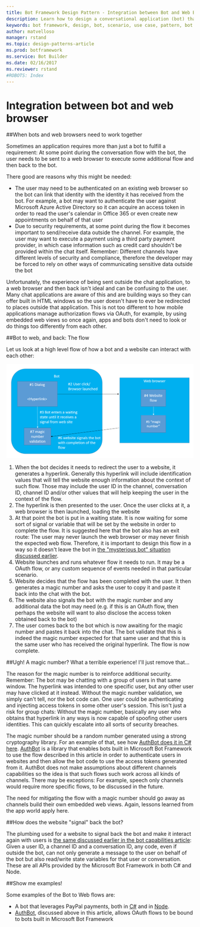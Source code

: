 ```yaml
---
title: Bot Framework Design Pattern - Integration between Bot and Web Browser | Microsoft Docs
description: Learn how to design a conversational application (bot) that requires integration between bot and web browser.
keywords: bot framework, design, bot, scenario, use case, pattern, bot to web
author: matvelloso
manager: rstand
ms.topic: design-patterns-article
ms.prod: botframework
ms.service: Bot Builder
ms.date: 02/16/2017
ms.reviewer: rstand
#ROBOTS: Index
---
```

# Integration between bot and web browser

##When bots and web browsers need to work together 


Sometimes an application requires more than just a bot to fulfill a requirement: At some point during the conversation flow with the bot, the user needs to be sent to a web browser to execute some additional flow and then back to the bot.

There good are reasons why this might be needed:

- The user may need to be authenticated on an existing web browser so the bot can link that identity with the identity it has received from the bot. For example, a bot may want to authenticate the user against Microsoft Azure Active Directory so it can acquire an access token in order to read the user's calendar in Office 365 or even create new appointments on behalf of that user
- Due to security requirements, at some point during the flow it becomes important to send/receive data outside the channel. For example, the user may want to execute a payment using a third party payment provider, in which case information such as credit card shouldn't be provided within the chat itself. Remember: Different channels have different levels of security and compliance, therefore the developer may be forced to rely on other ways of communicating sensitive data outside the bot

Unfortunately, the experience of being sent outside the chat application, to a web browser and then back isn't ideal and can be confusing to the user. Many chat applications are aware of this and are building ways so they can offer built in HTML windows so the user doesn't have to ever be redirected to places outside that application. This is not too different to how mobile applications manage authorization flows via OAuth, for example, by using embedded web views so once again, apps and bots don't need to look or do things too differently from each other.


##Bot to web, and back: The flow 


Let us look at a high level flow of how a bot and a website can interact with each other:

![Dialog Structure](media/designing-bots/patterns/bot-to-web1.png)

1. When the bot decides it needs to redirect the user to a website, it generates a hyperlink. Generally this hyperlink will include identification values that will tell the website enough information about the context of such flow. Those may include the user ID in the channel, conversation ID, channel ID and/or other values that will help keeping the user in the context of the flow.
2. The hyperlink is then presented to the user. Once the user clicks at it, a web browser is then launched, loading the website
3. At that point the bot is put in a waiting state. It is now waiting for some sort of signal or variable that will be set by the website in order to complete the flow. It is suggested here that the bot also has an exit route: The user may never launch the web browser or may never finish the expected web flow. Therefore, it is important to design this flow in a way so it doesn't leave the bot in [the "mysterious bot" situation discussed earlier](bot-framework-design-core-navigation.md#the-mysterious-bot).
4. Website launches and runs whatever flow it needs to run. It may be a OAuth flow, or any custom sequence of events needed in that particular scenario.
5. Website decides that the flow has been completed with the user. It then generates a magic number and asks the user to copy it and paste it back into the chat with the bot. 
6. The website also signals the bot with the magic number and any additional data the bot may need (e.g. if this is an OAuth flow, then perhaps the website will want to also disclose the access token obtained back to the bot)
7. The user comes back to the bot which is now awaiting for the magic number and pastes it back into the chat. The bot validate that this is indeed the magic number expected for that same user and that this is the same user who has received the original hyperlink. The flow is now complete.

##Ugh! A magic number? What a terrible experience! I'll just remove that... 


The reason for the magic number is to reinforce additional security. Remember: The bot may be chatting with a group of users in that same window. The hyperlink was intended to one specific user, but any other user may have clicked at it instead. Without the magic number validation, we simply can't tell, nor the bot code can. One user could be authenticating and injecting access tokens in some other user's session. This isn't just a risk for group chats: Without the magic number, basically any user who obtains that hyperlink in any ways is now capable of spoofing other users identities. This can quickly escalate into all sorts of security breaches. 

The magic number should be a random number generated using a strong cryptography library. For an example of that, see how [AuthBot does it in C# here](https://github.com/MicrosoftDX/AuthBot/blob/master/AuthBot/Controllers/OAuthCallbackController.cs#L138). [AuthBot](https://github.com/MicrosoftDX/AuthBot) is a library that enables bots built in Microsoft Bot Framework to use the flow described in this article in order to authenticate users in websites and then allow the bot code to use the access tokens generated from it. AuthBot does not make assumptions about different channels capabilities so the idea is that such flows such work across all kinds of channels. There may be exceptions: For example, speech only channels would require more specific flows, to be discussed in the future.

The need for mitigating the flow with a magic number should go away as channels build their own embedded web views. Again, lessons learned from the app world apply here.


##How does the website "signal" back the bot?


The plumbing used for a website to signal back the bot and make it interact again with users is [the same discussed earlier in the bot capabilities article](bot-framework-design-capabilities.md#proactiveMsg): Given a user ID, a channel ID and a conversation ID, any code, even if outside the bot, can not only generate a message to the user on behalf of the bot but also read/write state variables for that user or conversation. These are all APIs provided by the Microsoft Bot Framework in both C# and Node. 

##Show me examples!


Some examples of the Bot to Web flows are:

- A bot that leverages PayPal payments, both in [C#](https://trpp24botsamples.visualstudio.com/_git/Code?path=%2FCSharp%2Fcapability-botToWeb&version=GBmaster&_a=contents) and in [Node](https://trpp24botsamples.visualstudio.com/_git/Code?path=%2FNode%2Fcapability-botToWeb&version=GBmaster&_a=contents).
- [AuthBot](https://github.com/MicrosoftDX/AuthBot/), discussed above in this article, allows OAuth flows to be bound to bots built in Microsoft Bot Framework
 